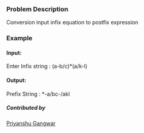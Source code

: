 ### Problem Description

Conversion input infix equation to postfix expression

### Example
#### Input: 
Enter Infix string  : (a-b/c)*(a/k-l)

#### Output: 
Prefix String : *-a/bc-/akl


##### Contributed by 
[Priyanshu Gangwar](https://github.com/PriyanshuGangwar)